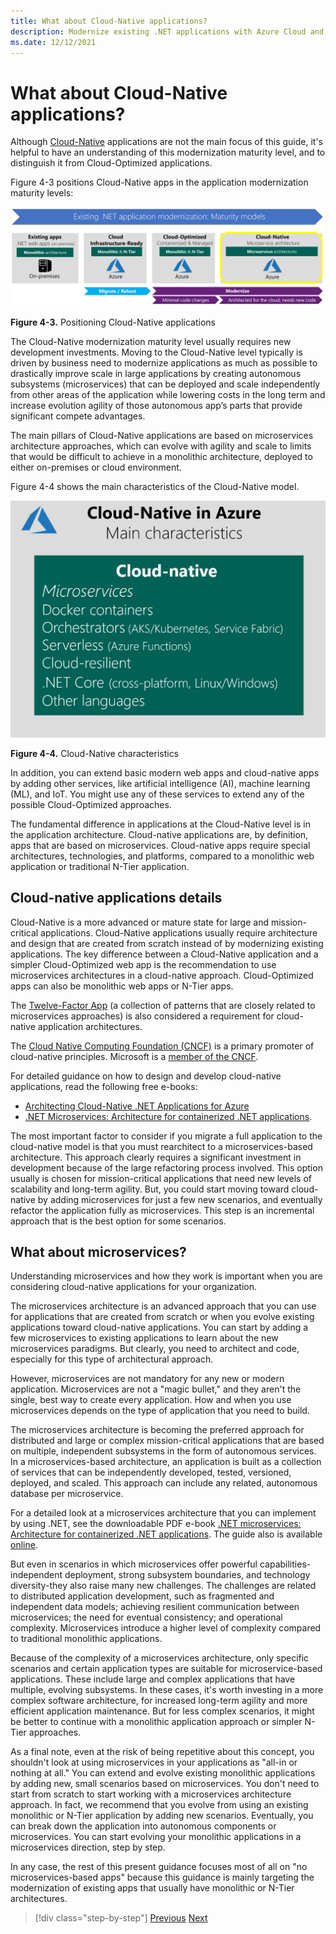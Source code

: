 ```yaml
---
title: What about Cloud-Native applications?
description: Modernize existing .NET applications with Azure Cloud and Windows containers | What about Cloud-Native applications?
ms.date: 12/12/2021
---
```


# What about Cloud-Native applications?

Although [Cloud-Native](https://azure.microsoft.com/overview/cloudnative/) applications are not the main focus of this guide, it's helpful to have an understanding of this modernization maturity level, and to distinguish it from Cloud-Optimized applications.

Figure 4-3 positions Cloud-Native apps in the application modernization maturity levels:

![Diagram showing how to position cloud-native applications.](./media/what-about-cloud-native-applications/positioning-cloud-native-applications.png)

**Figure 4-3.** Positioning Cloud-Native applications

The Cloud-Native modernization maturity level usually requires new development investments. Moving to the Cloud-Native level typically is driven by business need to modernize applications as much as possible to drastically improve scale in large applications by creating autonomous subsystems (microservices) that can be deployed and scale independently from other areas of the application while lowering costs in the long term and increase evolution agility of those autonomous app’s parts that provide significant compete advantages.

The main pillars of Cloud-Native applications are based on microservices architecture approaches, which can evolve with agility and scale to limits that would be difficult to achieve in a monolithic architecture, deployed to either on-premises or cloud environment.

Figure 4-4 shows the main characteristics of the Cloud-Native model.

![Diagram listing the main cloud-native characteristics.](./media/what-about-cloud-native-applications/cloud-native-characteristics.png)

**Figure 4-4.** Cloud-Native characteristics

In addition, you can extend basic modern web apps and cloud-native apps by adding other services, like artificial intelligence (AI), machine learning (ML), and IoT. You might use any of these services to extend any of the possible Cloud-Optimized approaches.

The fundamental difference in applications at the Cloud-Native level is in the application architecture. Cloud-native applications are, by definition, apps that are based on microservices. Cloud-native apps require special architectures, technologies, and platforms, compared to a monolithic web application or traditional N-Tier application.

## Cloud-native applications details

Cloud-Native is a more advanced or mature state for large and mission-critical applications. Cloud-Native applications usually require architecture and design that are created from scratch instead of by modernizing existing applications. The key difference between a Cloud-Native application and a simpler Cloud-Optimized web app is the recommendation to use microservices architectures in a cloud-native approach. Cloud-Optimized apps can also be monolithic web apps or N-Tier apps.

The [Twelve-Factor App](https://12factor.net/) (a collection of patterns that are closely related to microservices approaches) is also considered a requirement for cloud-native application architectures.

The [Cloud Native Computing Foundation (CNCF)](https://www.cncf.io/) is a primary promoter of cloud-native principles. Microsoft is a [member of the CNCF](https://azure.microsoft.com/blog/announcing-cncf/).

For detailed guidance on how to design and develop cloud-native applications, read the following free e-books:

* [Architecting Cloud-Native .NET Applications for Azure](../../cloud-native/introduction.md)
* [.NET Microservices: Architecture for containerized .NET applications](../../microservices/index.md).

The most important factor to consider if you migrate a full application to the cloud-native model is that you must rearchitect to a microservices-based architecture. This approach clearly requires a significant investment in development because of the large refactoring process involved. This option usually is chosen for mission-critical applications that need new levels of scalability and long-term agility. But, you could start moving toward cloud-native by adding microservices for just a few new scenarios, and eventually refactor the application fully as microservices. This step is an incremental approach that is the best option for some scenarios.

## What about microservices?

Understanding microservices and how they work is important when you are considering cloud-native applications for your organization.

The microservices architecture is an advanced approach that you can use for applications that are created from scratch or when you evolve existing applications toward cloud-native applications. You can start by adding a few microservices to existing applications to learn about the new microservices paradigms. But clearly, you need to architect and code, especially for this type of architectural approach.

However, microservices are not mandatory for any new or modern application. Microservices are not a "magic bullet," and they aren't the single, best way to create every application. How and when you use microservices depends on the type of application that you need to build.

The microservices architecture is becoming the preferred approach for distributed and large or complex mission-critical applications that are based on multiple, independent subsystems in the form of autonomous services. In a microservices-based architecture, an application is built as a collection of services that can be independently developed, tested, versioned, deployed, and scaled. This approach can include any related, autonomous database per microservice.

For a detailed look at a microservices architecture that you can implement by using .NET, see the downloadable PDF e-book [.NET microservices: Architecture for containerized .NET applications](https://aka.ms/microservicesebook). The guide also is available [online](../../microservices/index.md).

But even in scenarios in which microservices offer powerful capabilities-independent deployment, strong subsystem boundaries, and technology diversity-they also raise many new challenges. The challenges are related to distributed application development, such as fragmented and independent data models; achieving resilient communication between microservices; the need for eventual consistency; and operational complexity. Microservices introduce a higher level of complexity compared to traditional monolithic applications.

Because of the complexity of a microservices architecture, only specific scenarios and certain application types are suitable for microservice-based applications. These include large and complex applications that have multiple, evolving subsystems. In these cases, it's worth investing in a more complex software architecture, for increased long-term agility and more efficient application maintenance. But for less complex scenarios, it might be better to continue with a monolithic application approach or simpler N-Tier approaches.

As a final note, even at the risk of being repetitive about this concept, you shouldn't look at using microservices in your applications as "all-in or nothing at all." You can extend and evolve existing monolithic applications by adding new, small scenarios based on microservices. You don't need to start from scratch to start working with a microservices architecture approach. In fact, we recommend that you evolve from using an existing monolithic or N-Tier application by adding new scenarios. Eventually, you can break down the application into autonomous components or microservices. You can start evolving your monolithic applications in a microservices direction, step by step.

In any case, the rest of this present guidance focuses most of all on "no microservices-based apps" because this guidance is mainly targeting the modernization of existing apps that usually have monolithic or N-Tier architectures.

> [!div class="step-by-step"]
> [Previous](microsoft-technologies-in-cloud-optimized-applications.md)
> [Next](deploy-existing-net-apps-as-windows-containers.md)
